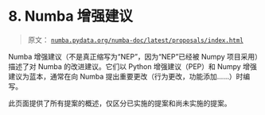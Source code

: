 # 8. Numba 增强建议

> 原文： [`numba.pydata.org/numba-doc/latest/proposals/index.html`](http://numba.pydata.org/numba-doc/latest/proposals/index.html)

Numba 增强建议（不是真正缩写为“NEP”，因为“NEP”已经被 Numpy 项目采用）描述了对 Numba 的改进建议。它们以 Python 增强建议（PEP）和 Numpy 增强建议为蓝本，通常在向 Numba 提出重要更改（行为更改，功能添加......）时编写。

此页面提供了所有提案的概述，仅区分已实施的提案和尚未实施的提案。